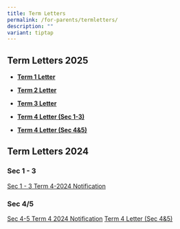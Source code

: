 ```yaml
---
title: Term Letters
permalink: /for-parents/termletters/
description: ""
variant: tiptap
---
```

<h2>Term Letters 2025</h2>
<ul data-tight="true" class="tight">
<li>
<p><strong><a href="/files/Term Letters/2025/Start_of_Sem_1_2025_Letter_w_Term_1_Calendar.pdf" rel="noopener noreferrer nofollow" target="_blank">Term 1 Letter</a></strong>
</p>
</li>
<li>
<p><strong><a href="/files/Term Letters/2025/Term_2_Letter.pdf" rel="noopener noreferrer nofollow" target="_blank">Term 2 Letter</a></strong>
</p>
</li>
<li>
<p><strong><a href="/files/2025_Semester_2_Letter_to_Parents.pdf" rel="noopener nofollow" target="_blank">Term 3 Letter</a></strong>
</p>
</li>
<li>
<p><strong><a href="/files/Term Letters/2025/2025_Term_4_Letter_to_Parents__S1_3_.pdf" rel="noopener nofollow" target="_blank">Term 4 Letter (Sec 1-3)</a></strong>
</p>
</li>
<li>
<p><strong><a href="/files/Term Letters/2025/2025_Term_4_Letter_to_Parents__S4_5_.pdf" rel="noopener nofollow" target="_blank">Term 4 Letter (Sec 4&amp;5)</a></strong>
</p>
<p></p>
</li>
</ul>
<h2>Term Letters 2024</h2>
<h3>Sec 1 - 3</h3>
<p><a href="/files/Term Letters/2024/S1_3_Term_4_2024_Notification.pdf" rel="noopener nofollow" target="_blank">Sec 1 - 3 Term 4-2024 Notification</a>
</p>
<p></p>
<h3>Sec 4/5</h3>
<p><a href="/files/Term Letters/2024/S4_5_Term_4_2024_Notification.pdf" rel="noopener nofollow" target="_blank">Sec 4-5 Term 4 2024 Notification</a>
<a href="/files/Term Letters/2025/2025_Term_4_Letter_to_Parents__S4_5_.pdf" rel="noopener nofollow" target="_blank">Term 4 Letter (Sec 4&amp;5)</a>
</p>